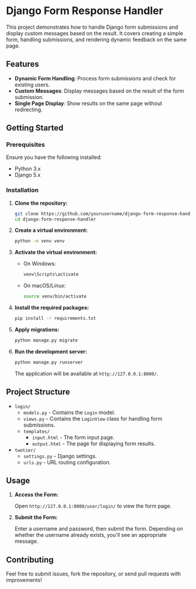 # Django Form Response Handler

This project demonstrates how to handle Django form submissions and display custom messages based on the result. It covers creating a simple form, handling submissions, and rendering dynamic feedback on the same page.

## Features

- **Dynamic Form Handling**: Process form submissions and check for existing users.
- **Custom Messages**: Display messages based on the result of the form submission.
- **Single Page Display**: Show results on the same page without redirecting.

## Getting Started

### Prerequisites

Ensure you have the following installed:
- Python 3.x
- Django 5.x

### Installation

1. **Clone the repository:**

   ```bash
   git clone https://github.com/yourusername/django-form-response-handler.git
   cd django-form-response-handler
   ```

2. **Create a virtual environment:**

   ```bash
   python -m venv venv
   ```

3. **Activate the virtual environment:**

   - On Windows:

     ```bash
     venv\Scripts\activate
     ```

   - On macOS/Linux:

     ```bash
     source venv/bin/activate
     ```

4. **Install the required packages:**

   ```bash
   pip install -r requirements.txt
   ```

5. **Apply migrations:**

   ```bash
   python manage.py migrate
   ```

6. **Run the development server:**

   ```bash
   python manage.py runserver
   ```

   The application will be available at `http://127.0.0.1:8000/`.

## Project Structure

- `login/`
  - `models.py` - Contains the `Login` model.
  - `views.py` - Contains the `LoginView` class for handling form submissions.
  - `templates/`
    - `input.html` - The form input page.
    - `output.html` - The page for displaying form results.
- `twotier/`
  - `settings.py` - Django settings.
  - `urls.py` - URL routing configuration.

## Usage

1. **Access the Form:**

   Open `http://127.0.0.1:8000/user/login/` to view the form page.

2. **Submit the Form:**

   Enter a username and password, then submit the form. Depending on whether the username already exists, you'll see an appropriate message.


## Contributing

Feel free to submit issues, fork the repository, or send pull requests with improvements!

